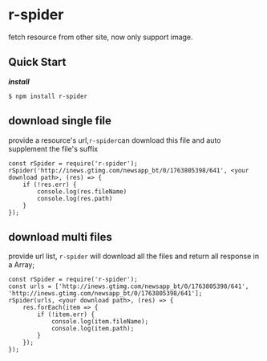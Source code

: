 # r-spider

fetch resource from other site, now only support image.

## Quick Start

***install***

`$ npm install r-spider`

## download single file

provide a resource's url,`r-spider`can download this file and auto supplement the file's suffix

	const rSpider = require('r-spider');
	rSpider('http://inews.gtimg.com/newsapp_bt/0/1763805398/641', <your download path>, (res) => {
		if (!res.err) {
			console.log(res.fileName)
			console.log(res.path)
		}
	});

## download multi files

provide url list, `r-spider` will download all the files and return all response in a Array;


	const rSpider = require('r-spider');
	const urls = ['http://inews.gtimg.com/newsapp_bt/0/1763805398/641', 'http://inews.gtimg.com/newsapp_bt/0/1763805398/641'];
	rSpider(urls, <your download path>, (res) => {
		res.forEach(item => {
			if (!item.err) {
				console.log(item.fileName);
				console.log(item.path);
			}
		});
	});

